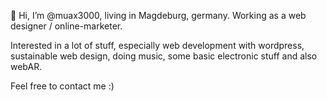 👋 Hi, I’m @muax3000, living in Magdeburg, germany. Working as a web designer / online-marketer. 

Interested in a lot of stuff, especially web development with wordpress, sustainable web design, doing music, some basic electronic stuff and also webAR. 

Feel free to contact me :) 
